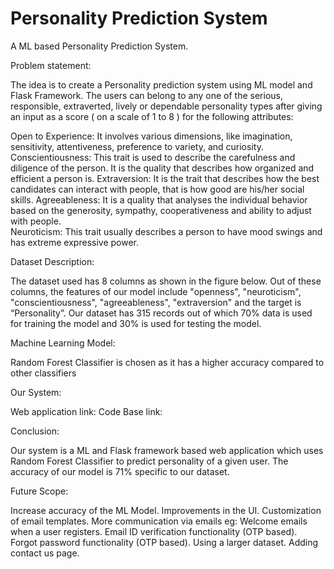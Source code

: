 # Personality Prediction System
A ML based Personality Prediction System.

Problem statement: 

The idea is to create a Personality prediction system using ML model and Flask Framework. The users can belong to any one of the serious, responsible, extraverted, lively or dependable personality types after giving an input as a score ( on a scale of 1 to 8 ) for the following attributes:

Open to Experience: It involves various dimensions, like imagination, sensitivity, attentiveness, preference to variety, and curiosity.  
Conscientiousness: This trait is used to describe the carefulness and diligence of the person. It is the quality that describes how organized and efficient a person is.
Extraversion: It is the trait that describes how the best candidates can interact with people, that is how good are his/her social skills.
Agreeableness: It is a quality that analyses the individual behavior based on the generosity, sympathy, cooperativeness and ability to adjust with people.  
Neuroticism: This trait usually describes a person to have mood swings and has extreme expressive power.
 
 
Dataset Description:
 
The dataset used has 8 columns as shown in the figure below. Out of these columns, the features of our model include "openness", "neuroticism", "conscientiousness", "agreeableness", "extraversion" and the target is “Personality”. Our dataset has 315 records out of which 70% data is used for training the model and 30% is used for testing the model.

Machine Learning Model:
 
Random Forest Classifier is chosen as it has a higher accuracy compared to other classifiers

Our System:
 
Web application link: 
Code Base link: 
 
Conclusion:
 
Our system is a ML and Flask framework based web application which uses Random Forest Classifier to predict personality of a given user. The accuracy of our model is 71% specific to our dataset.
 
Future Scope:
 
Increase accuracy of the ML Model.
Improvements in the UI.
Customization of email templates.
More communication via emails eg: Welcome emails when a user registers.
Email ID verification functionality (OTP based).
Forgot password functionality (OTP based).
Using a larger dataset.
Adding contact us page.



